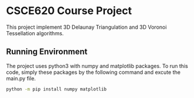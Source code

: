 
# CSCE620 Course Project

This project implement 3D Delaunay Triangulation and 3D Voronoi Tessellation algorithms.

## Running Environment

The project uses python3 with numpy and matplotlib packages. To run this code, simply these packages by the following command and excute the main.py file.

```cmd
python -m pip install numpy matplotlib
```
